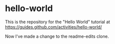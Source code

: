 hello-world
===========

This is the repository for the "Hello World" tutorial at https://guides.github.com/activities/hello-world/

Now I've made a change to the readme-edits clone.
